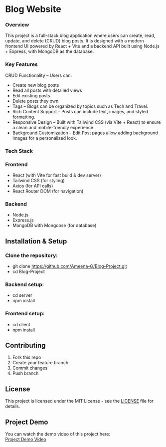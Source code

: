 # Blog Website

### Overview
This project is a full-stack blog application where users can create, read, update, and delete (CRUD) blog posts.
It is designed with a modern frontend UI powered by React + Vite and a backend API built using Node.js + Express, with MongoDB as the database.

### Key Features

CRUD Functionality – Users can:

- Create new blog posts
- Read all posts with detailed views
- Edit existing posts
- Delete posts they own
- Tags – Blogs can be organized by topics such as Tech and Travel.
- Rich Content Support – Posts can include text, images, and styled formatting.
- Responsive Design – Built with Tailwind CSS (via Vite + React) to ensure a clean and mobile-friendly experience.
- Background Customization – Edit Post pages allow adding background images for a personalized look.

### Tech Stack

### Frontend
- React (with Vite for fast build & dev server)
- Tailwind CSS (for styling)
- Axios (for API calls)
- React Router DOM (for navigation)

### Backend
- Node.js
- Express.js
- MongoDB with Mongoose (for database)

## Installation & Setup

### Clone the repository:

- git clone https://github.com/Ameena-G/Blog-Project.git
- cd Blog-Project

### Backend setup:

- cd server
- npm install

### Frontend setup:

- cd client
- npm install

## Contributing

1. Fork this repo
2. Create your feature branch 
3. Commit changes 
4. Push branch 

## License

This project is licensed under the MIT License - see the [LICENSE](./LICENSE) file for details.

## Project Demo

You can watch the demo video of this project here:  
[Project Demo Video](https://drive.google.com/file/d/1bOe350EmtHLvW6sw91atZr66mNMLz63_/view?usp=sharing)

